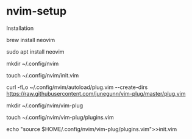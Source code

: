 # nvim-setup

Installation 

brew install neovim

sudo apt install neovim


mkdir ~/.config/nvim

touch ~/.config/nvim/init.vim

curl -fLo ~/.config/nvim/autoload/plug.vim --create-dirs https://raw.githubusercontent.com/junegunn/vim-plug/master/plug.vim

mkdir ~/.config/nvim/vim-plug

touch ~/.config/nvim/vim-plug/plugins.vim

echo "source $HOME/.config/nvim/vim-plug/plugins.vim">>init.vim


